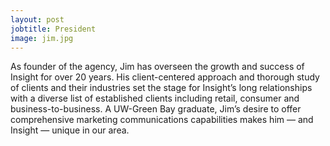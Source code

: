 ```yaml
---
layout: post
jobtitle: President
image: jim.jpg
---
```


As founder of the agency, Jim has overseen the growth and success of Insight for over 20 years. His client-centered approach and thorough study of clients and their industries set the stage for Insight’s long relationships with a diverse list of established clients including retail, consumer and business-to-business. A UW-Green Bay graduate, Jim’s desire to offer comprehensive marketing communications capabilities makes him — and Insight — unique in our area.